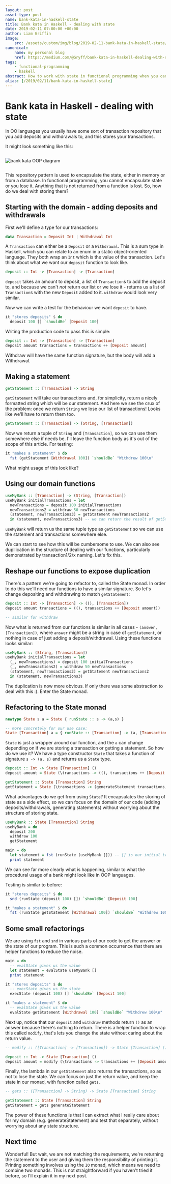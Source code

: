 ```yaml
---
layout: post
asset-type: post
name: bank-kata-in-haskell-state
title: Bank kata in Haskell - dealing with state
date: 2019-02-11 07:00:00 +00:00
author: Liam Griffin
image:
    src: /assets/custom/img/blog/2019-02-11-bank-kata-in-haskell-state/London.bankofengland.arp.jpg
canonical:
    name: my personal blog
    href: https://medium.com/@Gryff/bank-kata-in-haskell-dealing-with-state-3364c13b994f
tags:
    - functional-programming
    - haskell
abstract: How to work with state in functional programming when you can't hide it
alias: [/2019/02/11/bank-kata-in-haskell-state]
---
```


# Bank kata in Haskell - dealing with state

In OO languages you usually have some sort of transaction repository that you add deposits and withdrawals to, and this stores your transactions.

It might look something like this:


<p style="margin: 2em auto">
    <img src="{{site.baseurl}}/assets/custom/img/blog/2019-02-11-bank-kata-in-haskell-state/bank-kata-oop-diagram.png" title="bank kata OOP diagram" alt="bank kata OOP diagram">
</p>


This repository pattern is used to encapsulate the state, either in memory or from a database. In functional programming, you cannot encapsulate state or you lose it. Anything that is not returned from a function is lost. So, how do we deal with storing them?

## Starting with the domain - adding deposits and withdrawals

First we'll define a type for our transactions:

```haskell
data Transaction = Deposit Int | Withdrawal Int
```

A `Transaction` can either be a `Deposit` or a `Withdrawal`. This is a sum type in Haskell, which you can relate to an enum in a static object-oriented language. They both wrap an `Int` which is the value of the transaction. Let's think about what we want our `deposit` function to look like.

```haskell
deposit :: Int -> [Transaction] -> [Transaction]
```

`deposit` takes an amount to deposit, a list of `Transaction`s to add the deposit to, and because we can't _not_ return our list or we lose it - returns us a list of `Transaction`s with the new `Deposit` added to it. `withdraw` would look very similar.

Now we can write a test for the behaviour we want `deposit` to have.

```haskell
it "stores deposits" $ do
  deposit 100 [] `shouldBe` [Deposit 100]
```

Writing the production code to pass this is simple:

```haskell
deposit :: Int -> [Transaction] -> [Transaction]
deposit amount transactions = transactions ++ [Deposit amount]
```

Withdraw will have the same function signature, but the body will add a Withdrawal.

## Making a statement

```haskell
getStatement :: [Transaction] -> String
```

`getStatement` will take our transactions and, for simplicity, return a nicely formatted string which will be our statement. And here we see the crux of the problem: once we return `String` we lose our list of transactions! Looks like we'll have to return them too.

```haskell
getStatement :: [Transaction] -> (String, [Transaction])
```

Now we return a tuple of `String` and `[Transaction]`, so we can use them somewhere else if needs be. I'll leave the function body as it's out of the scope of this article. For testing:

```haskell
it "makes a statement" $ do
  fst (getStatement [Withdrawal 100]) `shouldBe` "Withdrew 100\n"
```

What might usage of this look like?

## Using our domain functions

```haskell
useMyBank :: [Transaction] -> (String, [Transaction])
useMyBank initialTransactions = let
  newTransactions = deposit 100 initialTransactions
  newTransactions2 = withdraw 50 newTransactions
  (statement, newTransactions3) = getStatement newTransactions2
  in (statement, newTransactions3) -- we can return the result of getStatement directly, this is just to show what's going on
```

`useMyBank` will return us the same tuple type as `getStatement` so we can use the statement and transactions somewhere else.

We can start to see how this will be cumbersome to use. We can also see dupllication in the structure of dealing with our functions, particularly demonstrated by transaction1/2/x naming. Let's fix this.

## Reshape our functions to expose duplication

There's a pattern we're going to refactor to, called the State monad. In order to do this we'll need our functions to have a similar signature. So let's change depositing and withdrawing to match `getStatement`:

```haskell
deposit :: Int -> [Transaction] -> ((), [Transaction])
deposit amount transactions = ((), transactions ++ [Deposit amount])

-- similar for withdraw
```

Now what is returned from our functions is similar in all cases - `(answer, [Transaction])`, where `answer` might be a string in case of `getStatement`, or nothing in case of just adding a deposit/withdrawal. Using these functions looks similar:

```haskell
useMyBank :: (String, [Transaction])
useMyBank initialTransactions = let
  (_, newTransactions) = deposit 100 initialTransactions
  (_, newTransactions2) = withdraw 50 newTransactions
  (statement, newTransactions3) = getStatement newTransactions2
  in (statement, newTransactions3)
```

The duplication is now more obvious. If only there was some abstraction to deal with this :). Enter the State monad.

## Refactoring to the State monad

```haskell
newtype State s a = State { runState :: s -> (a,s) }

-- more concretely for our use case:
State [Transaction] a = { runState :: [Transaction] -> (a, [Transaction]) }
```

`State` is just a wrapper around our function, and the `a` can change depending on if we are storing a transaction or getting a statement. So how do we use it? We have a type constructor `State` that takes a function of signature `s -> (a, s)` and returns us a `State` type.

```haskell
deposit :: Int -> State [Transaction] ()
deposit amount = State (\transactions -> ((), transactions ++ [Deposit amount]))

getStatement :: State [Transaction] String
getStatement = State (\transactions -> (generateStatement transactions, transactions)
```

What advantages do we get from using `State`? It encapsulates the storing of state as a side effect, so we can focus on the domain of our code (adding deposits/withdrawals, generating statements) without worrying about the structure of storing state.

```haskell
useMyBank :: State [Transaction] String
useMyBank = do
  deposit 200
  withdraw 100
  getStatement

main = do
  let statement = fst (runState (useMyBank [])) -- [] is our initial transactions
  print statement
```

We can see far more clearly what is happening, similar to what the procedural usage of a bank might look like in OOP languages.

Testing is similar to before:

```haskell
it "stores deposits" $ do
  snd (runState (deposit 100) []) `shouldBe` [Deposit 100]

it "makes a statement" $ do
  fst (runState getStatement [Withdrawal 100]) `shouldBe` "Withdrew 100\n"
```

## Some small refactorings

We are using `fst` and `snd` in various parts of our code to get the answer or the state of our program. This is such a common occurrence that there are helper functions to reduce the noise.

```haskell
main = do
  -- evalState gives us the value
  let statement = evalState useMyBank []
  print statement

it "stores deposits" $ do
  -- execState gives us the state
  execState (deposit 100) [] `shouldBe` [Deposit 100]

it "makes a statement" $ do
  -- evalState gives us the value
  evalState getStatement [Withdrawal 100] `shouldBe` "Withdrew 100\n"
```

Next up, notice that our `deposit` and `withdraw` methods return `()` as an answer because there's nothing to return. There is a helper function to wrap this called `modify`, that's lets you change the state without caring about the return value.

```haskell
-- modify :: ([Transaction] -> [Transaction]) -> State [Transaction] ()

deposit :: Int -> State [Transaction] ()
deposit amount = modify (\transactions -> transactions ++ [Deposit amount])
```

Finally, the lambda in our `getStatement` also returns the transactions, so as not to lose the state. We can focus on just the return value, and keep the state in our monad, with function called `gets`.

```haskell
-- gets :: ([Transaction] -> String) -> State [Transaction] String

getStatement :: State [Transaction] String
getStatement = gets generateStatement
```

The power of these functions is that I can extract what I really care about for my domain (e.g. generateStatement) and test that separately, without worrying about any state structure.

## Next time

Wonderful! But wait, we are not matching the requirements, we're returning the statement to the user and giving them the responsibility of printing it. Printing something involves using the `IO` monad, which means we need to combine two monads. This is not straightforward if you haven't tried it before, so I'll explain it in my next post.

